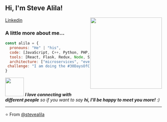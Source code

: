 <h2> Hi, I'm Steve Alila! </h2>

<img align='right' src="https://twitter.com/steve_alila/photo" width="230">

[Linkedin](https://www.linkedin.com/in/steve-alila-3a4b01141/)


### A little more about me...  

```javascript
const alila = {
  pronouns: "He" | "his",
  code: [JavaScript, C++, Python, PHP, HTML5, CSS3],
  tools: [React, Flask, Redux, Node, Styled-Components, Docker, Git],
  architecture: ["microservices", "event-driven", "design system pattern"],
 challenge: "I am doing the #30DaysOfCode challenge focused on React"
}
```

<img src="https://media.giphy.com/media/LnQjpWaON8nhr21vNW/giphy.gif" width="60"> <em><b>I love connecting with different people</b> so if you want to say <b>hi, I'll be happy to meet you more!</b> :)</em>

---

⭐️ From [@stevealila](https://github.com/Stevealila/Stevealila)
